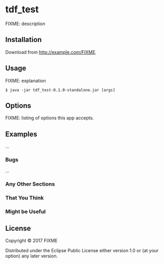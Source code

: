 # tdf_test

FIXME: description

## Installation

Download from http://example.com/FIXME.

## Usage

FIXME: explanation

    $ java -jar tdf_test-0.1.0-standalone.jar [args]

## Options

FIXME: listing of options this app accepts.

## Examples

...

### Bugs

...

### Any Other Sections
### That You Think
### Might be Useful

## License

Copyright © 2017 FIXME

Distributed under the Eclipse Public License either version 1.0 or (at
your option) any later version.
